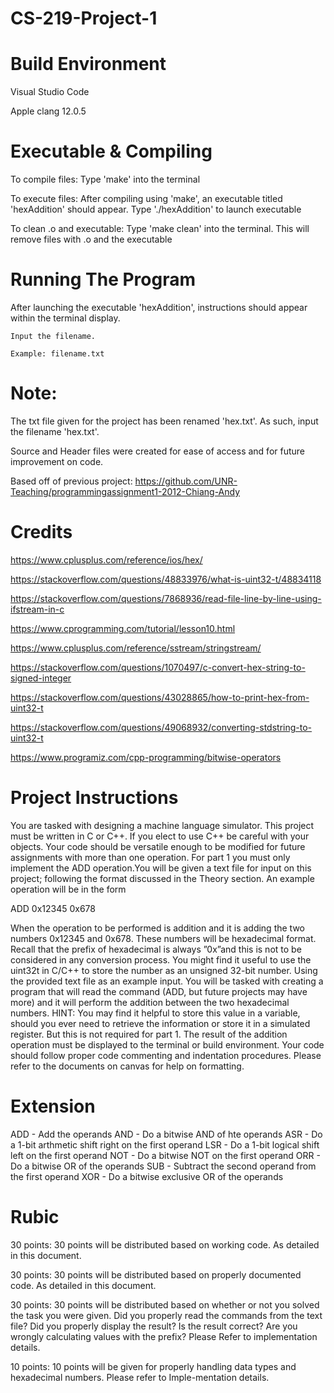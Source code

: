 # CS-219-Project-1
# Build Environment
Visual Studio Code

Apple clang 12.0.5
# Executable & Compiling 
To compile files: Type 'make' into the terminal

To execute files: After compiling using 'make', an executable titled 'hexAddition' should appear. Type './hexAddition' to launch executable

To clean .o and executable: Type 'make clean' into the terminal. This will remove files with .o and the executable 
# Running The Program
After launching the executable 'hexAddition', instructions should appear within the terminal display.

    Input the filename.
  
    Example: filename.txt

# Note:
The txt file given for the project has been renamed 'hex.txt'. As such, input the filename 'hex.txt'.

Source and Header files were created for ease of access and for future improvement on code.

Based off of previous project: https://github.com/UNR-Teaching/programmingassignment1-2012-Chiang-Andy
# Credits
https://www.cplusplus.com/reference/ios/hex/

https://stackoverflow.com/questions/48833976/what-is-uint32-t/48834118

https://stackoverflow.com/questions/7868936/read-file-line-by-line-using-ifstream-in-c

https://www.cprogramming.com/tutorial/lesson10.html

https://www.cplusplus.com/reference/sstream/stringstream/

https://stackoverflow.com/questions/1070497/c-convert-hex-string-to-signed-integer

https://stackoverflow.com/questions/43028865/how-to-print-hex-from-uint32-t

https://stackoverflow.com/questions/49068932/converting-stdstring-to-uint32-t

https://www.programiz.com/cpp-programming/bitwise-operators
# Project Instructions
You are tasked with designing a machine language simulator. This project must be written in C or C++.
If you elect to use C++ be careful with your objects. Your code should be versatile enough to be modified
for future assignments with more than one operation. For part 1 you must only implement the ADD
operation.You will be given a text file for input on this project; following the format discussed in the
Theory section. An example operation will be in the form

ADD 0x12345 0x678

When the operation to be performed is addition and it is adding the two numbers 0x12345 and 0x678.
These numbers will be hexadecimal format. Recall that the prefix of hexadecimal is always ”0x”and this
is not to be considered in any conversion process. You might find it useful to use the uint32t in C/C++
to store the number as an unsigned 32-bit number.
Using the provided text file as an example input. You will be tasked with creating a program that will
read the command (ADD, but future projects may have more) and it will perform the addition between
the two hexadecimal numbers. HINT: You may find it helpful to store this value in a variable, should you
ever need to retrieve the information or store it in a simulated register. But this is not required for part 1. 
The result of the addition operation must be displayed to the terminal or build environment.
Your code should follow proper code commenting and indentation procedures.
Please refer to the documents on canvas for help on formatting.

# Extension
ADD - Add the operands
AND - Do a bitwise AND of hte operands
ASR - Do a 1-bit arthmetic shift right on the first operand
LSR - Do a 1-bit logical shift left on the first operand
NOT - Do a bitwise NOT on the first operand
ORR - Do a bitwise OR of the operands
SUB - Subtract the second operand from the first operand
XOR - Do a bitwise exclusive OR of the operands

# Rubic
30 points: 30 points will be distributed based on working code. As detailed in this document.

30 points: 30 points will be distributed based on properly documented code. As detailed in this document.

30 points: 30 points will be distributed based on whether or not you solved the task you were given.
Did you properly read the commands from the text file?
Did you properly display the result?
Is the result correct?
Are you wrongly calculating values with the prefix?
Please Refer to implementation details.

10 points: 10 points will be given for properly handling data types and hexadecimal numbers. Please refer to Imple-mentation details.
